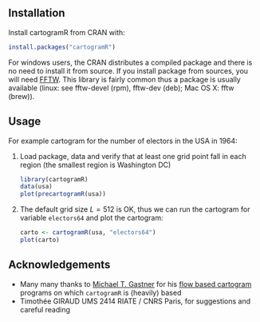 ## Installation

Install cartogramR from CRAN with:

```r
install.packages("cartogramR")
```
For windows users, the CRAN distributes a compiled package and there is no need to install it from source. If you install package from sources, you will need [FFTW](http://www.fftw.org/). This library is fairly common thus a package is usually available (linux: see fftw-devel (rpm), fftw-dev (deb); Mac OS X: fftw (brew)).

## Usage
 
For example cartogram for the number of electors in the USA in 1964:
1. Load package, data and verify that at least one grid point fall in
   each region (the smallest region is Washington DC)

   ```r
   library(cartogramR)
   data(usa)
   plot(precartogramR(usa))
   ```
2. The default grid size $L=512$ is OK, thus we can run the cartogram for 
   variable `electors64` and plot the cartogram:
   ```r
   carto <- cartogramR(usa, "electors64")
   plot(carto)
   ```


## Acknowledgements
  - Many many thanks to [Michael T. Gastner](https://www.yale-nus.edu.sg/about/faculty/michael-t-gastner/) for his
   [flow based cartogram](https://github.com/Flow-Based-Cartograms/go_cart) programs on which `cartogramR` is (heavily) based
  -  Timothée GIRAUD UMS 2414 RIATE / CNRS Paris, for suggestions and careful reading
